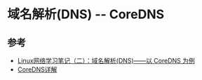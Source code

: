 # 域名解析(DNS) -- CoreDNS

## 参考

- [Linux网络学习笔记（二）：域名解析(DNS)——以 CoreDNS 为例](https://thiscute.world/posts/about-dns-protocol/)
- [CoreDNS详解](https://github.com/chenzongshu/Kubernetes/blob/master/CoreDNS%E8%AF%A6%E8%A7%A3.md)
